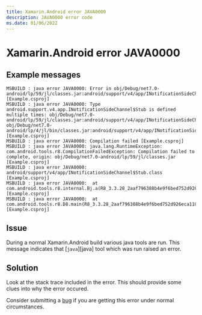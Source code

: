 ```yaml
---
title: Xamarin.Android error JAVA0000
description: JAVA0000 error code
ms.date: 01/06/2022
---
```

# Xamarin.Android error JAVA0000

## Example messages

```
MSBUILD : java error JAVA0000: Error in obj/Debug/net7.0-android/lp/59/jl/classes.jar:android/support/v4/app/INotificationSideChannel$Stub.class: [Example.csproj]
MSBUILD : java error JAVA0000: Type android.support.v4.app.INotificationSideChannel$Stub is defined multiple times: obj/Debug/net7.0-android/lp/59/jl/classes.jar:android/support/v4/app/INotificationSideChannel$Stub.class, obj/Debug/net7.0-android/lp/4/jl/bin/classes.jar:android/support/v4/app/INotificationSideChannel$Stub.class [Example.csproj]
MSBUILD : java error JAVA0000: Compilation failed [Example.csproj]
MSBUILD : java error JAVA0000: java.lang.RuntimeException: com.android.tools.r8.CompilationFailedException: Compilation failed to complete, origin: obj/Debug/net7.0-android/lp/59/jl/classes.jar [Example.csproj]
MSBUILD : java error JAVA0000: android/support/v4/app/INotificationSideChannel$Stub.class [Example.csproj]
MSBUILD : java error JAVA0000: 	at com.android.tools.r8.internal.Bj.a(R8_3.3.28_2aaf796388b4e9f6bed752d926eca110512a53a3f09a8d755196089c1cfdf799:98) [Example.csproj]
MSBUILD : java error JAVA0000: 	at com.android.tools.r8.D8.main(R8_3.3.28_2aaf796388b4e9f6bed752d926eca110512a53a3f09a8d755196089c1cfdf799:4) [Example.csproj]
```

## Issue

During a normal Xamarin.Android build various java tools are run.
This message indicates that [`java`][java] tool which was
run raised an error.

## Solution

Look at the stack trace included in the error. This should provide
some clues into why the error occured.

Consider submitting a [bug][bug] if you are getting this error under
normal circumstances.

[bug]: https://github.com/xamarin/xamarin-android/wiki/Submitting-Bugs,-Feature-Requests,-and-Pull-Requests
